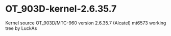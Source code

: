 OT_903D-kernel-2.6.35.7
=======================

Kernel source OT_903D/MTC-960 version 2.6.35.7 (Alcatel) mt6573 working tree by LuckAs
